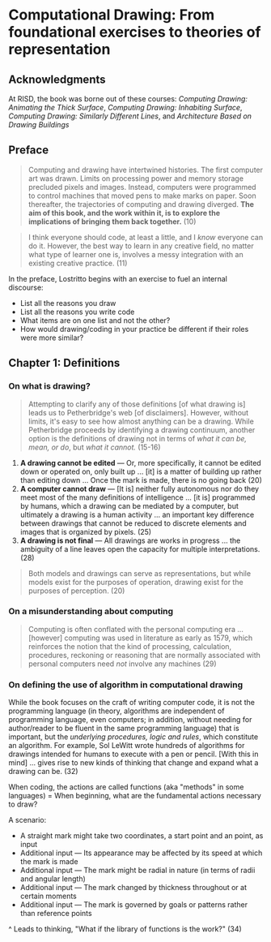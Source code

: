 # Computational Drawing: From foundational exercises to theories of representation

## Acknowledgments 

At RISD, the book was borne out of these courses: *Computing Drawing: Animating the Thick Surface*, *Computing Drawing: Inhabiting Surface*, *Computing Drawing: Similarly Different Lines*, and *Architecture Based on Drawing Buildings*

## Preface

> Computing and drawing have intertwined histories. The first computer art was drawn. Limits on processing power and memory storage precluded pixels and images. Instead, computers were programmed to control machines that moved pens to make marks on paper. Soon thereafter, the trajectories of computing and drawing diverged. **The aim of this book, and the work within it, is to explore the implications of bringing them back together.** (10)

> I think everyone should code, at least a little, and I *know* everyone can do it. However, the best way to learn in any creative field, no matter what type of learner one is, involves a messy integration with an existing creative practice. (11)

In the preface, Lostritto begins with an exercise to fuel an internal discourse:

- List all the reasons you draw
- List all the reasons you write code
- What items are on one list and not the other?
- How would drawing/coding in your practice be different if their roles were more similar?

## Chapter 1: Definitions

### On what is drawing?

> Attempting to clarify any of those definitions [of what drawing is] leads us to Petherbridge's web [of disclaimers]. However, without limits, it's easy to see how almost anything can be a drawing. While Petherbridge proceeds by identifying a drawing continuum, another option is the definitions of drawing not in terms of *what it can be, mean, or do*, but *what it cannot.* (15-16)

1. **A drawing cannot be edited** — Or, more specifically, it cannot be edited down or operated on, only built up ... [it] is a matter of building up rather than editing down ... Once the mark is made, there is no going back (20)
2. **A computer cannot draw** — [It is] neither fully autonomous nor do they meet most of the many definitions of intelligence ... [it is] programmed by humans, which a drawing can be mediated by a computer, but ultimately a drawing is a human activity ... an important key difference between drawings that cannot be reduced to discrete elements and images that is organized by pixels. (25)
3. **A drawing is not final** — All drawings are works in progress ... the ambiguity of a line leaves open the capacity for multiple interpretations. (28)

> Both models and drawings can serve as representations, but while models exist for the purposes of operation, drawing exist for the purposes of perception. (20)

### On a misunderstanding about computing

> Computing is often conflated with the personal computing era ... [however] computing was used in literature as early as 1579, which reinforces the notion that the kind of processing, calculation, procedures, reckoning or reasoning that are normally associated with personal computers need *not* involve any machines (29) 

### On defining the use of algorithm in computational drawing

While the book focuses on the craft of writing computer code, it is not the programming language (in theory, algorithms are independent of programming language, even computers; in addition, without needing for author/reader to be fluent in the same programming language) that is important, but the *underlying procedures, logic and rules*, which constitute an algorithm. For example, Sol LeWitt wrote hundreds of algorithms for drawings intended for humans to execute with a pen or pencil. [With this in mind] ... gives rise to new kinds of thinking that change and expand what a drawing can be. (32) 

When coding, the actions are called functions (aka "methods" in some languages) = When beginning, what are the fundamental actions necessary to draw?

A scenario:
- A straight mark might take two coordinates, a start point and an point, as input
- Additional input — Its appearance may be affected by its speed at which the mark is made
- Additional input — The mark might be radial in nature (in terms of radii and angular length)
- Additional input — The mark changed by thickness throughout or at certain moments
- Additional input — The mark is governed by goals or patterns rather than reference points

^ Leads to thinking, "What if the library of functions is the work?" (34)